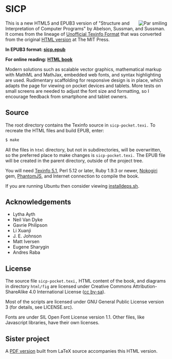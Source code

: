 SICP
====

<img src="https://sicpebook.files.wordpress.com/2013/09/smile0.png"
 alt="Par smiling" align="right" />

This is a new HTML5 and EPUB3 version of "Structure and Interpretation of Computer Programs" by Abelson, Sussman, and Sussman. It comes from the lineage of [Unofficial Texinfo Format](http://www.neilvandyke.org/sicp-texi) that was converted from the original [HTML version](https://mitpress.mit.edu/sicp) at The MIT Press.

<b>In EPUB3 format: [sicp.epub](https://github.com/DiamondBond/sicp/releases/download/1.0/sicp.epub)</b>

<b>For online reading: [HTML book](https://sarabander.github.io/sicp)</b>

Modern solutions such as scalable vector graphics, mathematical markup with MathML and MathJax, embedded web fonts, and syntax highlighting are used. Rudimentary scaffolding for responsive design is in place, which adapts the page for viewing on pocket devices and tablets. More tests on small screens are needed to adjust the font size and formatting, so I encourage feedback from smartphone and tablet owners.

Source
------

The root directory contains the Texinfo source in `sicp-pocket.texi.` To recreate the HTML files and build EPUB, enter:

```bash
$ make
```

All the files in `html` directory, but not in subdirectories, will be overwritten, so the preferred place to make changes is `sicp-pocket.texi.` The EPUB file will be created in the parent directory, outside of the project tree.

You will need [Texinfo 5.1](https://ftp.gnu.org/gnu/texinfo), Perl 5.12 or later, Ruby 1.9.3 or newer, [Nokogiri](http://nokogiri.org) gem, [PhantomJS](http://phantomjs.org), and Internet connection to compile the book.

If you are running Ubuntu then consider viewing [installdeps.sh](installdeps.sh).

Acknowledgements
----------------

* Lytha Ayth
* Neil Van Dyke
* Gavrie Philipson
* Li Xuanji
* J. E. Johnson
* Matt Iversen
* Eugene Sharygin
* Andres Raba

License
-------

The source file `sicp-pocket.texi,` HTML content of the book, and diagrams in directory `html/fig` are licensed under Creative Commons Attribution-ShareAlike 4.0 International License ([cc by-sa](https://creativecommons.org/licenses/by-sa/4.0)).

Most of the scripts are licensed under GNU General Public License version 3 (for details, see LICENSE.src).

Fonts are under SIL Open Font License version 1.1. Other files, like Javascript libraries, have their own licenses.

Sister project
--------------

A [PDF version](https://github.com/sarabander/sicp-pdf) built from LaTeX source accompanies this HTML version.
